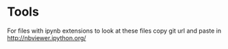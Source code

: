 # Tools

For files with ipynb extensions to look at these files copy  git url and paste in http://nbviewer.ipython.org/


